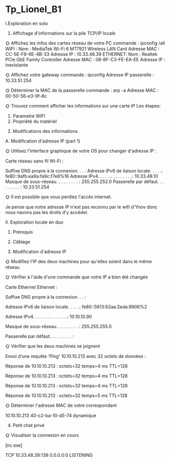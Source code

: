 # Tp_Lionel_B1

I.Exploration en solo

1. Affichage d'informations sur la pile TCP/IP locale

🌞 Affichez les infos des cartes réseau de votre PC
commande : ipconfig /all
WIFI :
Nom : MediaTek Wi-Fi 6 MT7921 Wireless LAN Card
Adresse MAC : CC-5E-F8-6E-4B-33
Adresse IP : 10.33.48.39
ETHERNET:
Nom : Realtek PCIe GbE Family Controller
Adresse MAC : 08-8F-C3-FE-EA-EE
Adresse IP : inexistante

🌞 Affichez votre gateway
commande : ipconfig
Adresse IP passerelle : 10.33.51.254

🌞 Déterminer la MAC de la passerelle
commande : arp -a
Adresse MAC : 00-50-56-e3-9f-8c

🌞 Trouvez comment afficher les informations sur une carte IP
Les étapes:
1) Parametre WIFI
2) Propriété du matériel

2. Modifications des informations

A. Modification d'adresse IP (part 1)

🌞 Utilisez l'interface graphique de votre OS pour changer d'adresse IP :

Carte réseau sans fil Wi-Fi :

   Suffixe DNS propre à la connexion. . . :
   Adresse IPv6 de liaison locale. . . . .: fe80::9afb:ea9a:fa9c:f7e6%16
   Adresse IPv4. . . . . . . . . . . . . .: 10.33.48.10
   Masque de sous-réseau. . . . . . . . . : 255.255.252.0
   Passerelle par défaut. . . . . . . . . : 10.33.51.254

  🌞 Il est possible que vous perdiez l'accès internet.

  Je pense que notre adresse IP n'est pas reconnu par le wifi d'Ynov donc nous navons pas les droits d'y accéder.

  II. Exploration locale en duo

  1. Prérequis

  2. Câblage

  3. Modification d'adresse IP

  🌞 Modifiez l'IP des deux machines pour qu'elles soient dans le même réseau

  🌞 Vérifier à l'aide d'une commande que votre IP a bien été changée

Carte Ethernet Ethernet :

   Suffixe DNS propre à la connexion. . . :

   Adresse IPv6 de liaison locale. . . . .: fe80::5613:62aa:2eda:9906%2

   Adresse IPv4. . . . . . . . . . . . . .: 10.10.10.90

   Masque de sous-réseau. . . . . . . . . : 255.255.255.0

   Passerelle par défaut. . . . . . . . . :

   🌞 Vérifier que les deux machines se joignent

Envoi d’une requête 'Ping'  10.10.10.213 avec 32 octets de données :

Réponse de 10.10.10.213 : octets=32 temps=4 ms TTL=128

Réponse de 10.10.10.213 : octets=32 temps=4 ms TTL=128

Réponse de 10.10.10.213 : octets=32 temps=4 ms TTL=128

Réponse de 10.10.10.213 : octets=32 temps=5 ms TTL=128

🌞 Déterminer l'adresse MAC de votre correspondant

 10.10.10.213          40-c2-ba-10-d5-74     dynamique

 4. Petit chat privé

 🌞 Visualiser la connexion en cours

 [nc.exe]
 
  TCP    10.33.48.39:139        0.0.0.0:0              LISTENING